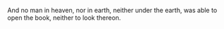 And no man in heaven, nor in earth, neither under the earth, was able to open the book, neither to look thereon.
